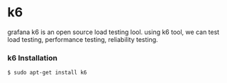 # **k6**

grafana k6 is an open source load testing lool. using k6 tool, we can test load testing, performance testing, reliability testing.

### k6 Installation

```instalation command
$ sudo apt-get install k6
```
